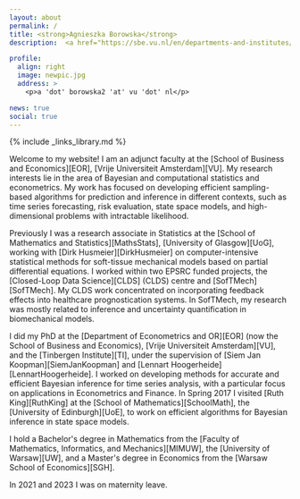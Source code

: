 ```yaml
---
layout: about
permalink: /
title: <strong>Agnieszka Borowska</strong>
description:  <a href="https://sbe.vu.nl/en/departments-and-institutes/econometrics-and-or/index.aspx"> VU Amsterdam </a> 

profile:
  align: right
  image: newpic.jpg
  address: >
    <p>a 'dot' borowska2 'at' vu 'dot' nl</p>

news: true
social: true
---
```

{% include _links_library.md %}

Welcome to my website!
I am an adjunct faculty at the [School of Business and Economics][EOR], [Vrije Universiteit Amsterdam][VU].
My research interests lie in the area of Bayesian and computational statistics and econometrics. My work has focused on developing efficient sampling-based algorithms for prediction and inference in different contexts, such as time series forecasting, risk evaluation, state space models, and high-dimensional problems with intractable likelihood. 

Previously I was a research associate in Statistics at the [School of Mathematics and Statistics][MathsStats], [University of Glasgow][UoG], working with [Dirk Husmeier][DirkHusmeier] on computer-intensive statistical methods for soft-tissue mechanical models based on partial differential equations. I worked  within two EPSRC funded projects, the [Closed-Loop Data Science][CLDS]  (CLDS) centre and [SofTMech][SofTMech]. My CLDS work concentrated on incorporating feedback effects into healthcare prognostication systems. In SofTMech, my research was mostly related to inference and uncertainty quantification in  biomechanical models.  

I did my PhD at the [Department of Econometrics and OR][EOR] (now the School of Business and Economics), [Vrije Universiteit Amsterdam][VU], and the [Tinbergen Institute][TI], under the supervision of [Siem Jan Koopman][SiemJanKoopman] and [Lennart Hoogerheide][LennartHoogerheide]. I worked on developing methods for accurate and efficient Bayesian inference for time series analysis, with a particular focus on applications in Econometrics and Finance. In Spring 2017 I visited [Ruth King][RuthKing] at the [School of Mathematics][SchoolMath], the [University of Edinburgh][UoE], to work on efficient algorithms for Bayesian inference in state space models.

I hold a Bachelor's degree in Mathematics from the [Faculty of Mathematics, Informatics, and Mechanics][MIMUW], the [University of Warsaw][UW], and a Master's degree in Economics from the [Warsaw School of Economics][SGH].

In 2021 and 2023 I was on maternity leave.